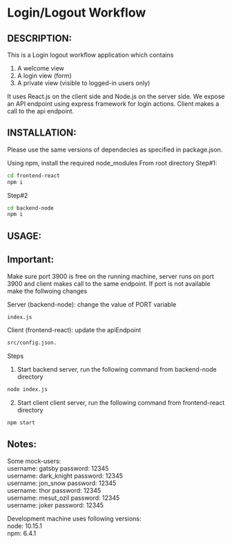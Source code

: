 # Login/Logout Workflow

## DESCRIPTION: 
This is a Login logout workflow application which contains 
1. A welcome view
2. A login view (form)
3. A private view (visible to logged-in users only)

It uses React.js on the client side and Node.js on the server side. 
We expose an API endpoint using express framework for login actions.
Client makes a call to the api endpoint. 


## INSTALLATION:

Please use the same versions of dependecies as specified in package.json.

Using npm, install the required node_modules
From root directory
Step#1:
```bash
cd frontend-react
npm i
```
Step#2
```bash
cd backend-node
npm i
```
## USAGE:

## Important:
Make sure port 3900 is free on the running machine, server runs on port 3900 and client makes call to the same endpoint.
If port is not available make the follwoing changes

Server (backend-node):
change the value of PORT variable
``` bash
index.js
```
Client (frontend-react):
update the apiEndpoint
``` bash
src/config.json.
```
Steps
1. Start backend server, run the following command from backend-node directory
``` bash
node index.js
```
2. Start client client server, run the following command from frontend-react directory
``` bash
npm start
```

## Notes:
Some mock-users:    
username: gatsby        password: 12345  
username: dark_knight   password: 12345  
username: jon_snow      password: 12345  
username: thor          password: 12345  
username: mesut_ozil    password: 12345  
username: joker         password: 12345  

Development machine uses following versions:  
node: 10.15.1  
npm: 6.4.1  
